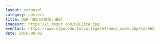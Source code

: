```yaml
---
layout: carousel
category: posters
title: USR「魔幻音樂節」最近
imagesrc: https://i.imgur.com/O0LZitA.jpg
eventurl: https://www.ntpu.edu.tw/college/e4/news_more.php?id=565
date: 2018-08-02
---
```

